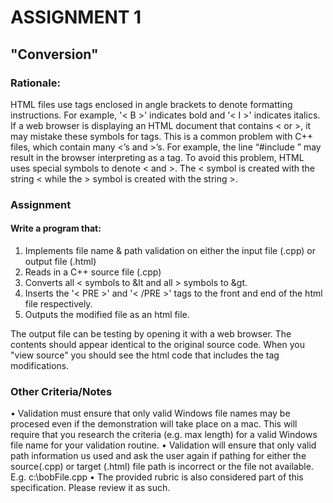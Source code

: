 # ASSIGNMENT 1 
## "Conversion"

### Rationale:

HTML files use tags enclosed in angle brackets to denote formatting instructions. For example, '< B >' indicates
bold and '< I >' indicates italics. If a web browser is displaying an HTML document that contains < or >, it may
mistake these symbols for tags. This is a common problem with C++ files, which contain many <’s and >’s. For
example, the line “#include <iostream>” may result in the browser interpreting <iostream> as a tag. To avoid
this problem, HTML uses special symbols to denote < and >. The < symbol is created with the string &lt; while
the > symbol is created with the string &gt;.


### **Assignment**

#### Write a program that:

1) Implements file name & path validation on either the input file (.cpp) or output file (.html)
2) Reads in a C++ source file (.cpp)
3) Converts all < symbols to &lt and all > symbols to &gt.
4) Inserts the '< PRE >' and '< /PRE >' tags to the front and end of the html file respectively.
5) Outputs the modified file as an html file. 

The output file can be testing by opening it with a web browser. The contents should appear identical to 
the original source code. When you "view source" you should see the html code that includes the tag modifications. 

### **Other Criteria/Notes**
• Validation must ensure that only valid Windows file names may be procesed even if the demonstration will take 
place on a mac. This will require that you research the criteria (e.g. max length) for a valid Windows file name for 
your validation routine. 
• Validation will ensure that only valid path information us used and ask the user again if pathing for either the 
source(.cpp) or target (.html) file path is incorrect or the file not available. E.g. c:\bobFile.cpp
• The provided rubric is also considered part of this specification. Please review it as such. 

